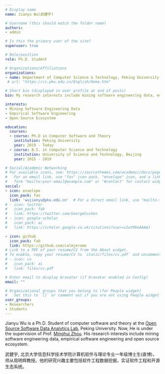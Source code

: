 ```yaml
---
# Display name
name: Jianyu Wu(武健宇)

# Username (this should match the folder name)
authors:
- admin

# Is this the primary user of the site?
superuser: true

# Role/position
role: Ph.D. Student 

# Organizations/Affiliations
organizations:
- name: Department of Computer Science & Technology, Peking University
 # url: "https://cs.pku.edu.cn/English/Home.htm"

# Short bio (displayed in user profile at end of posts)
bio: My research interests include mining software engineering data, empirical software engineering and open source ecosystem.

interests:
- Mining Software Engineering Data
- Empirical Software Engineering
- Open Source Ecosystem

education:
  courses:
  - course: Ph.D in Computer Software and Theory
    institution: Peking University
    year: 2019 - Today
  - course: B.S. in Computer Science and Technology
    institution: University of Science and Technology, Beijing
    year: 2015 - 2019

# Social/Academic Networking
# For available icons, see: https://sourcethemes.com/academic/docs/page-builder/#icons
#   For an email link, use "fas" icon pack, "envelope" icon, and a link in the
#   form "mailto:your-email@example.com" or "#contact" for contact widget.
social:
- icon: envelope
  icon_pack: fas
  link: 'wujianyu@pku.edu.cn'  # For a direct email link, use "mailto:test@example.org".
# - icon: twitter
#   icon_pack: fab
#   link: https://twitter.com/GeorgeCushen
# - icon: google-scholar
#   icon_pack: ai
#   link: https://scholar.google.co.uk/citations?user=sIwtMXoAAAAJ

- icon: github
  icon_pack: fab
  link: https://github.com/calmjerome
# Link to a PDF of your resume/CV from the About widget.
# To enable, copy your resume/CV to `static/files/cv.pdf` and uncomment the lines below.
# - icon: cv
#   icon_pack: ai
#   link: files/cv.pdf

# Enter email to display Gravatar (if Gravatar enabled in Config)
email: ""

# Organizational groups that you belong to (for People widget)
#   Set this to `[]` or comment out if you are not using People widget.
user_groups:
- Researchers
- Students
---
```


Jianyu Wu is a Ph.D. Student of computer software and theory at the [Open Source Software Data Analytics Lab](https://osslab-pku.github.io/), Peking University. Now, He is under the supervision of Prof. [Minghui Zhou](http://sei.pku.edu.cn/~zhmh/). His research interests include mining software engineering data, empirical software engineering and open source ecosystem. 

武健宇, 北京大学信息科学技术学院计算机软件与理论专业一年级博士生(直博)，师从周明辉教授。他的研究兴趣主要包括软件工程数据挖掘，实证软件工程和开源生态系统。
